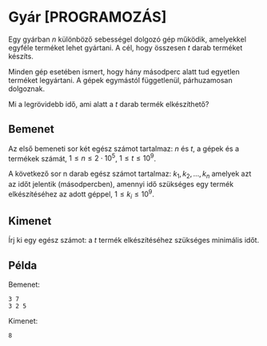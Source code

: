 # Gyár [PROGRAMOZÁS]

Egy gyárban $n$ különböző sebességel dolgozó gép működik, amelyekkel egyféle terméket lehet gyártani. A cél, hogy összesen $t$ darab terméket készíts.

Minden gép esetében ismert, hogy hány másodperc alatt tud egyetlen terméket legyártani. A gépek egymástól függetlenül, párhuzamosan dolgoznak.

Mi a legrövidebb idő, ami alatt a $t$ darab termék elkészíthető?

## Bemenet

Az első bemeneti sor két egész számot tartalmaz: $n$ és $t$, a gépek és a termékek számát, $1 \le n \le 2 \cdot 10^5$, $1 \le t \le 10^9$.

A következő sor n darab egész számot tartalmaz: $k_1,k_2,\dots,k_n$ amelyek azt az időt jelentik (másodpercben), amennyi idő szükséges egy termék elkészítéséhez az adott géppel, $1 \le k_i \le 10^9$.

## Kimenet

Írj ki egy egész számot: a $t$ termék elkészítéséhez szükséges minimális időt.

## Példa

Bemenet:
```
3 7
3 2 5
```

Kimenet:
```
8
```